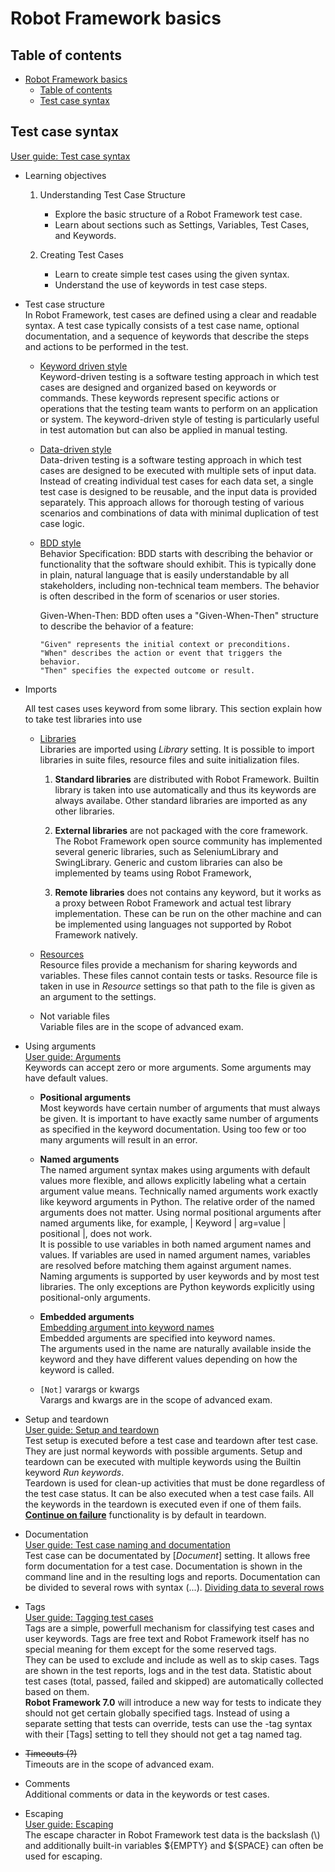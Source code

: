# Robot Framework basics

## Table of contents
- [Robot Framework basics](#robot-framework-basics)
  - [Table of contents](#table-of-contents)
  - [Test case syntax](#test-case-syntax)

## Test case syntax

<!-- https://robotframework.org/robotframework/latest/RobotFrameworkUserGuide.html#test-data-syntax -->
[User guide: Test case syntax](https://robotframework.org/robotframework/latest/RobotFrameworkUserGuide.html#test-case-syntax)
- Learning objectives
  1. Understanding Test Case Structure

      - Explore the basic structure of a Robot Framework test case.
      - Learn about sections such as Settings, Variables, Test Cases, and Keywords.

  2. Creating Test Cases  

      - Learn to create simple test cases using the given syntax.  
      - Understand the use of keywords in test case steps.


-  Test case structure  
    In Robot Framework, test cases are defined using a clear and readable syntax. A test case typically consists of a test case name, optional documentation, and a sequence of keywords that describe the steps and actions to be performed in the test.

    - [Keyword driven style](https://robotframework.org/robotframework/latest/RobotFrameworkUserGuide.html#keyword-driven-style)  
      Keyword-driven testing is a software testing approach in which test cases are designed and organized based on keywords or commands. These keywords represent specific actions or operations that the testing team wants to perform on an application or system. The keyword-driven style of testing is particularly useful in test automation but can also be applied in manual testing.


    - [Data-driven style](https://robotframework.org/robotframework/latest/RobotFrameworkUserGuide.html#data-driven-style)  
      Data-driven testing is a software testing approach in which test cases are designed to be executed with multiple sets of input data. Instead of creating individual test cases for each data set, a single test case is designed to be reusable, and the input data is provided separately. This approach allows for thorough testing of various scenarios and combinations of data with minimal duplication of test case logic.



    - [BDD style](https://robotframework.org/robotframework/latest/RobotFrameworkUserGuide.html#behavior-driven-style)  
      Behavior Specification: BDD starts with describing the behavior or functionality that the software should exhibit. This is typically done in plain, natural language that is easily understandable by all stakeholders, including non-technical team members. The behavior is often described in the form of scenarios or user stories.

      Given-When-Then: BDD often uses a "Given-When-Then" structure to describe the behavior of a feature:

          "Given" represents the initial context or preconditions.
          "When" describes the action or event that triggers the behavior.
          "Then" specifies the expected outcome or result.



- Imports

  <!-- [Using test libraries](https://robotframework.org/robotframework/latest/RobotFrameworkUserGuide.html#using-test-libraries) -->

  All test cases uses keyword from some library. This section explain how to take test libraries into use

  - [Libraries](https://robotframework.org/robotframework/latest/RobotFrameworkUserGuide.html#using-test-libraries)  
  Libraries are imported using _Library_ setting. It is possible to import libraries in suite files, resource files and suite initialization files.  

    1. **Standard libraries** are distributed with Robot Framework. Builtin library is taken into use automatically and thus its keywords are always availabe. Other standard libraries are imported as any other libraries.

    2. **External libraries** are not packaged with the core framework. The Robot Framework open source community has implemented several generic libraries, such as SeleniumLibrary and SwingLibrary. Generic and custom libraries can also be implemented by teams using Robot Framework,

    3. **Remote libraries** does not contains any keyword, but it works as a proxy between Robot Framework and actual test library implementation. These can be run on the other machine and can be implemented using languages not supported by Robot Framework natively.
  
  - [Resources](https://robotframework.org/robotframework/latest/RobotFrameworkUserGuide.html#resource-and-variable-files)  
Resource files provide a mechanism for sharing keywords and variables. These files cannot contain tests or tasks. Resource file is taken in use in _Resource_ settings so that path to the file is given as an argument to the settings.

  - Not variable files  
Variable files are in the scope of advanced exam.

- Using arguments  
   [User guide: Arguments](https://robotframework.org/robotframework/latest/RobotFrameworkUserGuide.html#using-arguments)   
   Keywords can accept zero or more arguments. Some arguments may have default values.

  - **Positional arguments**  
  Most keywords have certain number of arguments that must always be given. It is important to have exactly same number of arguments as specified in the keyword documentation. Using too few or too many arguments will result in an error.

  - **Named arguments**   
  The named argument syntax makes using arguments with default values more flexible, and allows explicitly labeling what a certain argument value means. Technically named arguments work exactly like keyword arguments in Python. The relative order of the named arguments does not matter. Using normal positional arguments after named arguments like, for example, | Keyword | arg=value | positional |, does not work.   
  It is possible to use variables in both named argument names and values. If variables are used in named argument names, variables are resolved before matching them against argument names.  
  Naming arguments is supported by user keywords and by most test libraries. The only exceptions are Python keywords explicitly using positional-only arguments.  
  
  - **Embedded arguments**  
  [Embedding argument into keyword names](https://robotframework.org/robotframework/latest/RobotFrameworkUserGuide.html#embedding-arguments-into-keyword-name)  
  Embedded arguments are specified into keyword names.  
  The arguments used in the name are naturally available inside the keyword and they have different values depending on how the keyword is called.

  - `[Not]` varargs or kwargs  
    Varargs and kwargs are in the scope of advanced exam.


- Setup and teardown  
[User guide: Setup and teardown](https://robotframework.org/robotframework/latest/RobotFrameworkUserGuide.html#test-setup-and-teardown)  
Test setup is executed before a test case and teardown after test case. They are just normal keywords with possible arguments. Setup and teardown can be executed with multiple keywords using the Builtin keyword _Run keywords_.    
Teardown is used for clean-up activities that must be done regardless of the test case status. It can be also executed when a test case fails. All the keywords in the teardown is executed even if one of them fails. [**Continue on failure**](https://robotframework.org/robotframework/latest/RobotFrameworkUserGuide.html#continuing-on-failure) functionality is by default in teardown.
- Documentation  
[User guide: Test case naming and documentation](https://robotframework.org/robotframework/latest/RobotFrameworkUserGuide.html#test-case-name-and-documentation)  
Test case can be documentated by [_Document_] setting. It allows free form documentation for a test case. Documentation is shown in the command line and in the resulting logs and reports. Documentation can be divided to several rows with syntax (...). [Dividing data to several rows](https://robotframework.org/robotframework/latest/RobotFrameworkUserGuide.html#dividing-data-to-several-rows)

- Tags  
[User guide: Tagging test cases](https://robotframework.org/robotframework/latest/RobotFrameworkUserGuide.html#tagging-test-cases)  
Tags are a simple, powerfull mechanism for classifying test cases and user keywords. Tags are free text and Robot Framework itself has no special meaning for them except for the some reserved tags.  
They can be used to exclude and include as  well as to skip cases.
Tags are shown in the test reports, logs and in the test data. Statistic about test cases (total, passed, failed and skipped) are automatically collected based on them.  
**Robot Framework 7.0** will introduce a new way for tests to indicate they should not get certain globally specified tags. Instead of using a separate setting that tests can override, tests can use the -tag syntax with their [Tags] setting to tell they should not get a tag named tag. 

- ~~Timeouts (?)~~  
Timeouts are in the scope of advanced exam.

- Comments  
Additional comments or data in the keywords or test cases. 

- Escaping  
[User guide: Escaping](https://robotframework.org/robotframework/latest/RobotFrameworkUserGuide.html#escaping)  
The escape character in Robot Framework test data is the backslash (\\) and additionally built-in variables \${EMPTY} and  \${SPACE} can often be used for escaping.
